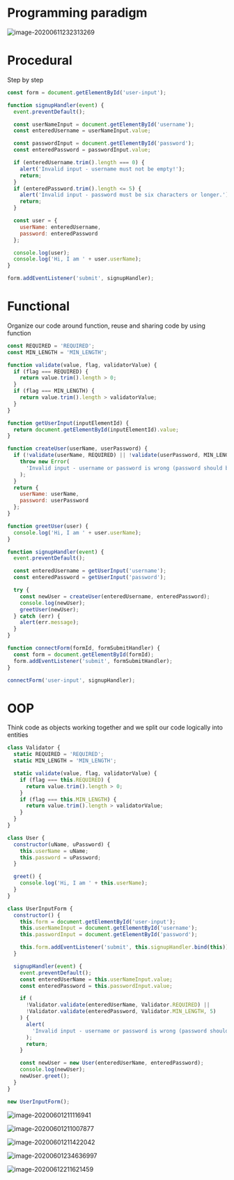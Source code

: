 # Programming paradigm

![image-20200611232313269](C:\Users\ASUS\AppData\Roaming\Typora\typora-user-images\image-20200611232313269.png)

# Procedural

Step by step

```js
const form = document.getElementById('user-input');

function signupHandler(event) {
  event.preventDefault();

  const userNameInput = document.getElementById('username');
  const enteredUsername = userNameInput.value;

  const passwordInput = document.getElementById('password');
  const enteredPassword = passwordInput.value;

  if (enteredUsername.trim().length === 0) {
    alert('Invalid input - username must not be empty!');
    return;
  }
  if (enteredPassword.trim().length <= 5) {
    alert('Invalid input - password must be six characters or longer.');
    return;
  }

  const user = {
    userName: enteredUsername,
    password: enteredPassword
  };

  console.log(user);
  console.log('Hi, I am ' + user.userName);
}

form.addEventListener('submit', signupHandler);

```

# Functional

Organize our code around function, reuse and sharing code by using function

```js
const REQUIRED = 'REQUIRED';
const MIN_LENGTH = 'MIN_LENGTH';

function validate(value, flag, validatorValue) {
  if (flag === REQUIRED) {
    return value.trim().length > 0;
  }
  if (flag === MIN_LENGTH) {
    return value.trim().length > validatorValue;
  }
}

function getUserInput(inputElementId) {
  return document.getElementById(inputElementId).value;
}

function createUser(userName, userPassword) {
  if (!validate(userName, REQUIRED) || !validate(userPassword, MIN_LENGTH, 5)) {
    throw new Error(
      'Invalid input - username or password is wrong (password should be at least six characters).'
    );
  }
  return {
    userName: userName,
    password: userPassword
  };
}

function greetUser(user) {
  console.log('Hi, I am ' + user.userName);
}

function signupHandler(event) {
  event.preventDefault();

  const enteredUsername = getUserInput('username');
  const enteredPassword = getUserInput('password');

  try {
    const newUser = createUser(enteredUsername, enteredPassword);
    console.log(newUser);
    greetUser(newUser);
  } catch (err) {
    alert(err.message);
  }
}

function connectForm(formId, formSubmitHandler) {
  const form = document.getElementById(formId);
  form.addEventListener('submit', formSubmitHandler);
}

connectForm('user-input', signupHandler);

```

# OOP

Think code as objects working together and we split our code logically into entities

```js
class Validator {
  static REQUIRED = 'REQUIRED';
  static MIN_LENGTH = 'MIN_LENGTH';

  static validate(value, flag, validatorValue) {
    if (flag === this.REQUIRED) {
      return value.trim().length > 0;
    }
    if (flag === this.MIN_LENGTH) {
      return value.trim().length > validatorValue;
    }
  }
}

class User {
  constructor(uName, uPassword) {
    this.userName = uName;
    this.password = uPassword;
  }

  greet() {
    console.log('Hi, I am ' + this.userName);
  }
}

class UserInputForm {
  constructor() {
    this.form = document.getElementById('user-input');
    this.userNameInput = document.getElementById('username');
    this.passwordInput = document.getElementById('password');

    this.form.addEventListener('submit', this.signupHandler.bind(this));
  }

  signupHandler(event) {
    event.preventDefault();
    const enteredUserName = this.userNameInput.value;
    const enteredPassword = this.passwordInput.value;

    if (
      !Validator.validate(enteredUserName, Validator.REQUIRED) ||
      !Validator.validate(enteredPassword, Validator.MIN_LENGTH, 5)
    ) {
      alert(
        'Invalid input - username or password is wrong (password should be at least six characters).'
      );
      return;
    }

    const newUser = new User(enteredUserName, enteredPassword);
    console.log(newUser);
    newUser.greet();
  }
}

new UserInputForm();
```

![image-20200601211116941](C:\Users\ASUS\AppData\Roaming\Typora\typora-user-images\image-20200601211116941.png)

![image-20200601211007877](C:\Users\ASUS\AppData\Roaming\Typora\typora-user-images\image-20200601211007877.png)

![image-20200601211422042](C:\Users\ASUS\AppData\Roaming\Typora\typora-user-images\image-20200601211422042.png)

![image-20200601234636997](C:\Users\ASUS\AppData\Roaming\Typora\typora-user-images\image-20200601234636997.png)

![image-20200612211621459](C:\Users\ASUS\AppData\Roaming\Typora\typora-user-images\image-20200612211621459.png)
